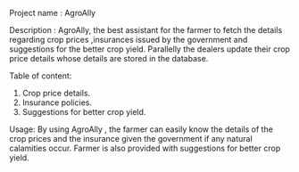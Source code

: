 Project name : AgroAlly

Description  : AgroAlly, the best assistant for the farmer to fetch the details regarding crop prices ,insurances issued by the government and suggestions for the better crop yield. Parallelly the dealers update their crop price details whose details are stored in the database.

Table of content:

1. Crop price details.
2. Insurance policies.
3. Suggestions for better crop yield.

Usage: By using AgroAlly , the farmer can easily know the details of the crop prices and the insurance given the government if any natural calamities occur. Farmer is also provided with suggestions for better crop yield.     

  
